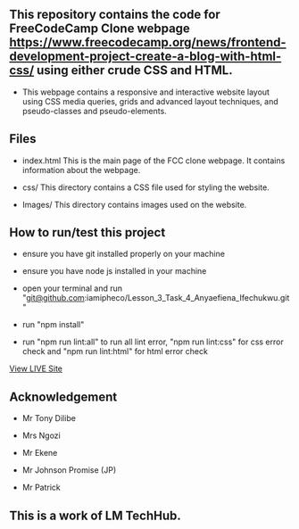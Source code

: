 ## This repository contains the code for FreeCodeCamp Clone webpage https://www.freecodecamp.org/news/frontend-development-project-create-a-blog-with-html-css/ using either crude CSS and HTML.

- This webpage contains a responsive and interactive website layout using CSS media queries, grids and advanced layout techniques, and pseudo-classes and pseudo-elements.

## Files
- index.html This is the main page of the FCC clone webpage. It contains information about the webpage.

- css/ This directory contains a CSS file used for styling the website.

- Images/ This directory contains images used on the website.

## How to run/test this project

- ensure you have git installed properly on your machine

- ensure you have node js installed in your machine

- open your terminal and run "git@github.com:iamipheco/Lesson_3_Task_4_Anyaefiena_Ifechukwu.git"

- run "npm install"

- run "npm run lint:all" to run all lint error, "npm run lint:css" for css error check and "npm run lint:html" for html error check

[View LIVE Site](https://iamipheco.github.io/Lesson_3_Final_Task_1_Anyaefiena_Ifechukwu/)

## Acknowledgement

- Mr Tony Dilibe

- Mrs Ngozi

- Mr Ekene

- Mr Johnson Promise (JP)

- Mr Patrick


## This is a work of LM TechHub.